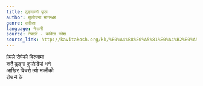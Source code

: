 ```yaml
---
title: ढुङ्गाको फूल
author: सुलोचना मानन्धर
genre: कविता
language: नेपाली
source: नेपाली - कविता कोश
source_link: http://kavitakosh.org/kk/%E0%A4%B8%E0%A5%81%E0%A4%B2%E0%A5%8B%E0%A4%9A%E0%A4%A8%E0%A4%BE_%E0%A4%AE%E0%A4%BE%E0%A4%A8%E0%A4%A8%E0%A5%8D%E0%A4%A7%E0%A4%B0
---
```


प्रेमले रोपेको बिरुवामा  
कतै ढुङ्गा फुलिदियो भने  
आखिर बिचरो त्यो मालीको  
दोष नै के
